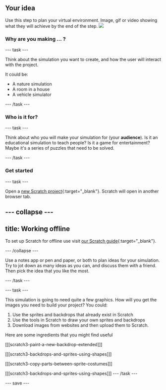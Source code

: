 ## Your idea

Use this step to plan your virtual environment. 
Image, gif or video showing what they will achieve by the end of the step. ![](images/image.png)

### Why are you making ... ?

--- task ---

Think about the simulation you want to create, and how the user will interact with the project.

It could be:
- A nature simulation
- A room in a house
- A vehicle simulator


--- /task ---

### Who is it for?

--- task ---

Think about who you will make your simulation for (your **audience**). Is it an educational simulation to teach people? Is it a game for entertainment? Maybe it's a series of puzzles that need to be solved.

--- /task ---

### Get started


--- task ---

Open a [new Scratch project](http://rpf.io/scratch-new){:target="_blank"}. Scratch will open in another browser tab.

--- collapse ---
---
title: Working offline
---

To set up Scratch for offline use visit [our Scratch guide](https://learning-admin.raspberrypi.org/en/projects/getting-started-scratch/1){:target="_blank"}.

--- /collapse ---

Use a notes app or pen and paper, or both to plan ideas for your simulation. Try to jot down as many ideas as you can, and discuss them with a friend. Then pick the idea that you like the most.

--- /task ---

--- task ---

This simulation is going to need quite a few graphics. How will you get the images you need to build your project? You could:
1. Use the sprites and backdrops that already exist in Scratch
2. Use the tools in Scratch to draw your own sprites and backdrops
3. Download images from websites and then upload them to Scratch.

Here are some ingredients that you might find useful

[[[scratch3-paint-a-new-backdrop-extended]]]

[[[scratch3-backdrops-and-sprites-using-shapes]]]

[[[scratch3-copy-parts-between-sprite-costumes]]]

[[[scratch3-backdrops-and-sprites-using-shapes]]]
--- /task ---

--- save ---

